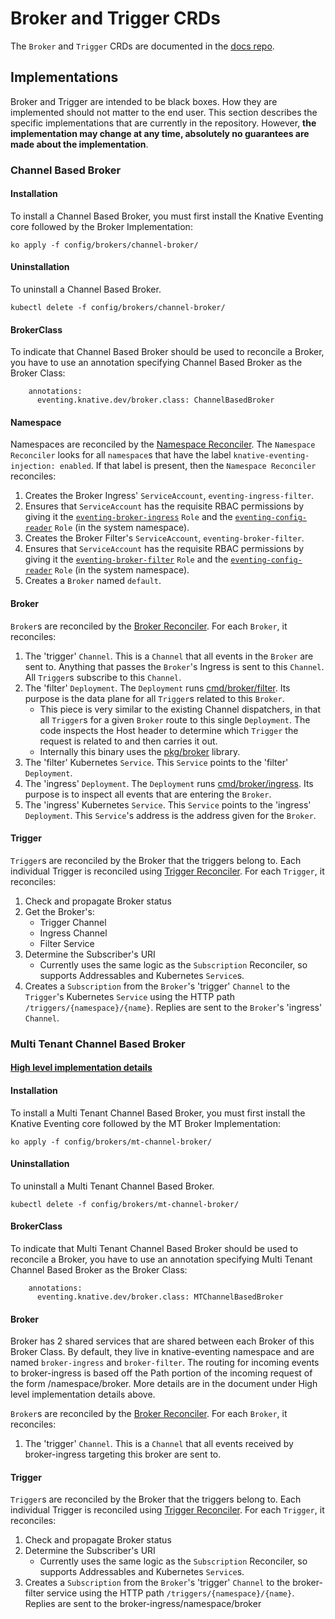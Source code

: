 # Broker and Trigger CRDs

The `Broker` and `Trigger` CRDs are documented in the
[docs repo](https://github.com/knative/docs/blob/master/docs/eventing/broker-trigger.md).

## Implementations

Broker and Trigger are intended to be black boxes. How they are implemented
should not matter to the end user. This section describes the specific
implementations that are currently in the repository. However, **the
implementation may change at any time, absolutely no guarantees are made about
the implementation**.

### Channel Based Broker

#### Installation

To install a Channel Based Broker, you must first install the Knative Eventing
core followed by the Broker Implementation:

```
ko apply -f config/brokers/channel-broker/
```

#### Uninstallation

To uninstall a Channel Based Broker.

```
kubectl delete -f config/brokers/channel-broker/
```

#### BrokerClass

To indicate that Channel Based Broker should be used to reconcile a Broker, you
have to use an annotation specifying Channel Based Broker as the Broker Class:

```
    annotations:
      eventing.knative.dev/broker.class: ChannelBasedBroker
```

#### Namespace

Namespaces are reconciled by the
[Namespace Reconciler](../../pkg/reconciler/namespace). The
`Namespace Reconciler` looks for all `namespace`s that have the label
`knative-eventing-injection: enabled`. If that label is present, then the
`Namespace Reconciler` reconciles:

1. Creates the Broker Ingress' `ServiceAccount`, `eventing-ingress-filter`.
1. Ensures that `ServiceAccount` has the requisite RBAC permissions by giving it
   the [`eventing-broker-ingress`](../../config/200-broker-clusterrole.yaml)
   `Role` and the
   [`eventing-config-reader`](../../config/200-broker-clusterrole.yaml) `Role`
   (in the system namespace).
1. Creates the Broker Filter's `ServiceAccount`, `eventing-broker-filter`.
1. Ensures that `ServiceAccount` has the requisite RBAC permissions by giving it
   the [`eventing-broker-filter`](../../config/200-broker-clusterrole.yaml)
   `Role` and the
   [`eventing-config-reader`](../../config/200-broker-clusterrole.yaml) `Role`
   (in the system namespace).
1. Creates a `Broker` named `default`.

#### Broker

`Broker`s are reconciled by the
[Broker Reconciler](../../pkg/reconciler/broker). For each `Broker`, it
reconciles:

1. The 'trigger' `Channel`. This is a `Channel` that all events in the `Broker`
   are sent to. Anything that passes the `Broker`'s Ingress is sent to this
   `Channel`. All `Trigger`s subscribe to this `Channel`.
1. The 'filter' `Deployment`. The `Deployment` runs
   [cmd/broker/filter](../../cmd/broker/filter). Its purpose is the data plane
   for all `Trigger`s related to this `Broker`.
   - This piece is very similar to the existing Channel dispatchers, in that all
     `Trigger`s for a given `Broker` route to this single `Deployment`. The code
     inspects the Host header to determine which `Trigger` the request is
     related to and then carries it out.
   - Internally this binary uses the [pkg/broker](../../pkg/broker) library.
1. The 'filter' Kubernetes `Service`. This `Service` points to the 'filter'
   `Deployment`.
1. The 'ingress' `Deployment`. The `Deployment` runs
   [cmd/broker/ingress](../../cmd/broker/ingress). Its purpose is to inspect all
   events that are entering the `Broker`.
1. The 'ingress' Kubernetes `Service`. This `Service` points to the 'ingress'
   `Deployment`. This `Service`'s address is the address given for the `Broker`.

#### Trigger

`Trigger`s are reconciled by the Broker that the triggers belong to. Each
individual Trigger is reconciled using
[Trigger Reconciler](../../pkg/reconciler/broker/trigger.go). For each `Trigger`, it
reconciles:

1. Check and propagate Broker status
1. Get the Broker's:
   - Trigger Channel
   - Ingress Channel
   - Filter Service
1. Determine the Subscriber's URI
   - Currently uses the same logic as the `Subscription` Reconciler, so supports
     Addressables and Kubernetes `Service`s.
1. Creates a `Subscription` from the `Broker`'s 'trigger' `Channel` to the
   `Trigger`'s Kubernetes `Service` using the HTTP path
   `/triggers/{namespace}/{name}`. Replies are sent to the `Broker`'s 'ingress'
   `Channel`.

### Multi Tenant Channel Based Broker

#### [High level implementation details](https://docs.google.com/document/d/1qYnmkRduWLUFQ3vEsaw7jU_mxS_nDHHkDkcGRf1_Fy4/edit)

#### Installation

To install a Multi Tenant Channel Based Broker, you must first install the
Knative Eventing core followed by the MT Broker Implementation:

```
ko apply -f config/brokers/mt-channel-broker/
```

#### Uninstallation

To uninstall a Multi Tenant Channel Based Broker.

```
kubectl delete -f config/brokers/mt-channel-broker/
```

#### BrokerClass

To indicate that Multi Tenant Channel Based Broker should be used to reconcile
a Broker, you have to use an annotation specifying Multi Tenant Channel Based Broker
as the Broker Class:

```
    annotations:
      eventing.knative.dev/broker.class: MTChannelBasedBroker
```

#### Broker

Broker has 2 shared services that are shared between each Broker of this Broker Class.
By default, they live in knative-eventing namespace and are named
`broker-ingress` and `broker-filter`. The routing for incoming events to broker-ingress
is based off the Path portion of the incoming request of the form /namespace/broker.
More details are in the document under High level implementation details above.

`Broker`s are reconciled by the
[Broker Reconciler](../../pkg/reconciler/mtbroker). For each `Broker`, it
reconciles:

1. The 'trigger' `Channel`. This is a `Channel` that all events 
received by broker-ingress targeting this broker are sent to.

#### Trigger

`Trigger`s are reconciled by the Broker that the triggers belong to. Each
individual Trigger is reconciled using
[Trigger Reconciler](../../pkg/reconciler/mtbroker/trigger.go). For each `Trigger`, it
reconciles:

1. Check and propagate Broker status
1. Determine the Subscriber's URI
   - Currently uses the same logic as the `Subscription` Reconciler, so supports
     Addressables and Kubernetes `Service`s.
1. Creates a `Subscription` from the `Broker`'s 'trigger' `Channel` to the
   broker-filter service using the HTTP path `/triggers/{namespace}/{name}`.
   Replies are sent to the broker-ingress/namespace/broker

